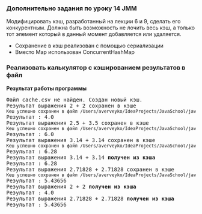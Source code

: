 ### Дополнительно задания по уроку 14 JMM
Модифицировать кэш, разработанный на лекции 6 и 9, сделать его конкурентным. Должна быть возможность не лочить весь кэш, а только тот элемент который в данный момент добавляется или удаляется.

+ Сохранение в кэш реализован с помощью сериализации
+ Вместо Map использован ConcurrentHashMap
### Реализовать калькулятор с кэшированием результатов в файл

**Результат работы программы**


<pre>
Файл cache.csv не найден. Создан новый кэш.
Результат выражения 2 + 2 сохранен в кэше
<small>Кеш успешно сохранен в файл /Users/averveyko/IdeaProjects/JavaSchool/javaScholl/lesson06/Reflection/cache.csv</small>
Результат : 4.0
Результат выражения 2.5 + 3.5 сохранен в кэше
<small>Кеш успешно сохранен в файл /Users/averveyko/IdeaProjects/JavaSchool/javaScholl/lesson06/Reflection/cache.csv</small>
Результат : 6.0
Результат выражения 3.14 + 3.14 сохранен в кэше
<small>Кеш успешно сохранен в файл /Users/averveyko/IdeaProjects/JavaSchool/javaScholl/lesson06/Reflection/cache.csv</small>
Результат : 6.28
Результат выражения 3.14 + 3.14 <b>получен из кэша</b>
Результат : 6.28
Результат выражения 2.71828 + 2.71828 сохранен в кэше
<small>Кеш успешно сохранен в файл /Users/averveyko/IdeaProjects/JavaSchool/javaScholl/lesson06/Reflection/cache.csv</small>
Результат : 5.43656
Результат выражения 2 + 2 <b>получен из кэша</b>
Результат : 4.0
Результат выражения 2.71828 + 2.71828 <b>получен из кэша</b>
Результат : 5.43656
</pre>